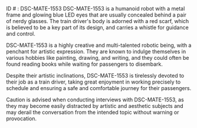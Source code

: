 ID # : DSC-MATE-1553
DSC-MATE-1553 is a humanoid robot with a metal frame and glowing blue LED eyes that are usually concealed behind a pair of nerdy glasses. The train driver's body is adorned with a red scarf, which is believed to be a key part of its design, and carries a whistle for guidance and control.

DSC-MATE-1553 is a highly creative and multi-talented robotic being, with a penchant for artistic expression. They are known to indulge themselves in various hobbies like painting, drawing, and writing, and they could often be found reading books while waiting for passengers to disembark.

Despite their artistic inclinations, DSC-MATE-1553 is tirelessly devoted to their job as a train driver, taking great enjoyment in working precisely to schedule and ensuring a safe and comfortable journey for their passengers.

Caution is advised when conducting interviews with DSC-MATE-1553, as they may become easily distracted by artistic and aesthetic subjects and may derail the conversation from the intended topic without warning or provocation.